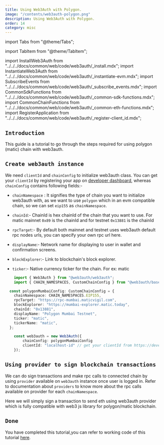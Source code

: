 ```yaml
---
title: Using Web3Auth with Polygon.
image: "/contents/web3auth-polygon.png"
description: Using Web3Auth with Polygon.
order: 14
category: misc
---
```


import Tabs from "@theme/Tabs";

import TabItem from "@theme/TabItem";

import InstallWeb3Auth from "../../../docs/common/web/code/web3auth/_install.mdx";
import InstantiateWeb3Auth from "../../../docs/common/web/code/web3auth/_instantiate-evm.mdx";
import SubscribeEvents from "../../../docs/common/web/code/web3auth/_subscribe_events.mdx";
import CommonSdkFunctions from "../../../docs/common/web/code/web3auth/_common-sdk-functions.mdx";
import CommonChainFunctions from "../../../docs/common/web/code/web3auth/_common-eth-functions.mdx";
import RegisterApplication from "../../../docs/common/web/code/web3auth/_register-client_id.mdx";

## `Introduction`

This guide is a tutorial to go through the steps required for using polygon (matic) chain with web3auth.

<RegisterApplication/>

<InstallWeb3Auth/>

## `Create web3auth instance`

We need `clientId` and `chainConfig` to initialize web3auth class. You can get your `clientId` by registering your app on [developer dashboard](https://developer.web3auth.io), whereas `chainConfig` contains following fields:-


 - `chainNamespace` : It  signifies the type of chain you want to initialize web3auth with, as we want to use `polygon` which in an evm compatible chain,  so we can set `eip155` as `chainNamespace`.

- `chainId`:- ChainId is hex chainId of the chain that you want to use. For matic mainnet `0x89` is the chainId and for testnet `0x13881` is the chainId

- `rpcTarget`:- By default both mainnet and testnet uses web3auth default rpc nodes urls, you can specify your own rpc url here.

- `displayName`:- Network name for displaying to user in wallet and confirmation screens.

- `blockExplorer`:- Link to blockchain's block explorer.

- `ticker`:- Native currency ticker for the chain. For ex: matic


```ts
    import { Web3Auth } from "@web3auth/web3auth";
    import { CHAIN_NAMESPACES, CustomChainConfig } from "@web3auth/base";

  const polygonMumbaiConfig: CustomChainConfig = {
    chainNamespace: CHAIN_NAMESPACES.EIP155,
    rpcTarget: "https://rpc-mumbai.maticvigil.com",
    blockExplorer: "https://mumbai-explorer.matic.today",
    chainId: "0x13881",
    displayName: "Polygon Mumbai Testnet",
    ticker: "matic",
    tickerName: "matic",
  };

    const web3auth = new Web3Auth({
        chainConfig: polygonMumbaiConfig
        clientId: "localhost-id" // get your clientId from https://developer.web3auth.io
    });

```

<SubscribeEvents />
<InstantiateWeb3Auth/>


<CommonSdkFunctions/>

## `Using provider to sign blockchain transactions`

We can do sign transactions and make rpc calls to connected chain by using `provider` available on `web3auth` instance once user is logged in. Refer to documentation about `providers` to know more about the rpc calls available on provider for each `chainNamespace`.

Here we will simply sign a transaction to send eth using web3auth provider  which is fully compatible with web3 js library for polygon/matic blockchain.

<CommonChainFunctions/>

## `Done`

You have completed this tutorial,you can refer to working code of this tutorial [here]("https://github.com/Web3Auth/Web3Auth/examples/vue-app/src/chains/matic.vue").
